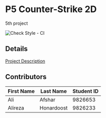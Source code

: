 # P5 Counter-Strike 2D
5th project

![Check Style - CI](https://github.com/java-kntu-982/p5-cs2d-g-aa-ah/workflows/Check%20Style%20-%20CI/badge.svg)


## Details

<a href="https://docs.google.com/document/d/1Nlf7p70gZ7F2qY1d8FbI2ze4VXL8o145eb_FfNdp1ds/edit?usp=sharing">Project Description</a>

## Contributors

|First Name|Last Name|Student ID|
|---|---|---|
|Ali|Afshar|9826653|
|Alireza|Honardoost|9826233|


